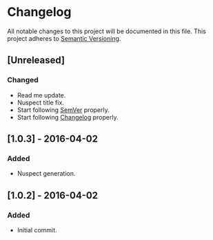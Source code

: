 # Changelog
All notable changes to this project will be documented in this file.
This project adheres to [Semantic Versioning](http://semver.org/).

## [Unreleased]
### Changed
- Read me update.
- Nuspect title fix.
- Start following [SemVer](http://semver.org) properly.
- Start following [Changelog](http://keepachangelog.com/) properly.

## [1.0.3] - 2016-04-02
### Added
- Nuspect generation.

## [1.0.2] - 2016-04-02
### Added
- Initial commit.